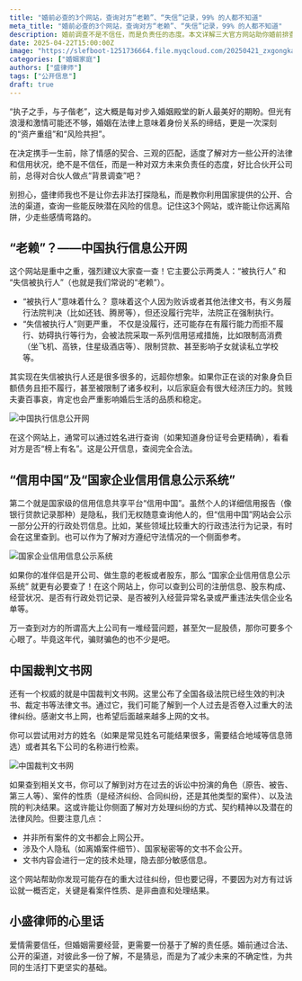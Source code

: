 ```yaml
---
title: "婚前必查的3个网站，查询对方“老赖”、“失信”记录，99% 的人都不知道"
meta_title: "婚前必查的3个网站，查询对方“老赖”、“失信”记录，99% 的人都不知道"
description: 婚前调查不是不信任，而是负责任的态度。本文详解三大官方网站助你婚前排查风险：中国执行信息公开网可查询对方是否为"老赖"或"被执行人"，避免背负巨额债务；信用中国及国家企业信用信息公示系统可了解行政处罚记录和企业经营状况；中国裁判文书网则揭示过往重大法律纠纷。这些合法公开渠道的查询，能帮你了解潜在伴侣的信用状况和法律风险，为婚姻打下更坚实的基础，避免"同舟共济"变成"共同沉船"。
date: 2025-04-22T15:00:00Z
image: "https://slefboot-1251736664.file.myqcloud.com/20250421_zxgongkai.webp"
categories: ["婚姻家庭"]
authors: ["盛律师"]
tags: ["公开信息"]
draft: true
---
```


“执子之手，与子偕老”，这大概是每对步入婚姻殿堂的新人最美好的期盼。但光有浪漫和激情可能还不够，婚姻在法律上意味着身份关系的缔结，更是一次深刻的“资产重组”和“风险共担”。

在决定携手一生前，除了情感的契合、三观的匹配，适度了解对方一些公开的法律和信用状况，绝不是不信任，而是一种对双方未来负责任的态度，好比合伙开公司前，总得对合伙人做点“背景调查”吧？

别担心，盛律师我也不是让你去非法打探隐私，而是教你利用国家提供的公开、合法的渠道，查询一些能反映潜在风险的信息。记住这3个网站，或许能让你远离陷阱，少走些感情弯路的。

## “老赖”？——中国执行信息公开网

这个网站是重中之重，强烈建议大家查一查！它主要公示两类人：“被执行人” 和 “失信被执行人”（也就是我们常说的“老赖”）。

- “被执行人”意味着什么？ 意味着这个人因为败诉或者其他法律文书，有义务履行法院判决（比如还钱、腾房等），但还没履行完毕，法院正在强制执行。
- “失信被执行人”则更严重， 不仅是没履行，还可能存在有履行能力而拒不履行、妨碍执行等行为，会被法院采取一系列信用惩戒措施，比如限制高消费（坐飞机、高铁，住星级酒店等）、限制贷款、甚至影响子女就读私立学校等。

其实现在失信被执行人还是很多很多的，远超你想象。如果你正在谈的对象身负巨额债务且拒不履行，甚至被限制了诸多权利，以后家庭会有很大经济压力的。贫贱夫妻百事哀，肯定也会严重影响婚后生活的品质和稳定。

![中国执行信息公开网](https://slefboot-1251736664.file.myqcloud.com/20250421_zxgongkai.webp)

在这个网站上，通常可以通过姓名进行查询（如果知道身份证号会更精确），看看对方是否“榜上有名”。这是公开信息，查阅完全合法。

## “信用中国”及“国家企业信用信息公示系统”

第二个就是国家级的信用信息共享平台“信用中国”。虽然个人的详细信用报告（像银行贷款记录那种）是隐私，我们无权随意查询他人的，但“信用中国”网站会公示一部分公开的行政处罚信息。比如，某些领域比较重大的行政违法行为记录，有时会在这里查到。也可以作为了解对方遵纪守法情况的一个侧面参考。

![国家企业信用信息公示系统](https://slefboot-1251736664.file.myqcloud.com/20250421_xinyonggongshi.webp)

如果你的准伴侣是开公司、做生意的老板或者股东，那么 “国家企业信用信息公示系统” 就更有必要查了！在这个网站上，你可以查到公司的注册信息、股东构成、经营状况、是否有行政处罚记录、是否被列入经营异常名录或严重违法失信企业名单等。

万一查到对方的所谓高大上公司有一堆经营问题，甚至欠一屁股债，那你可要多个心眼了。毕竟这年代，骗财骗色的也不少是吧。

## 中国裁判文书网

还有一个权威的就是中国裁判文书网。这里公布了全国各级法院已经生效的判决书、裁定书等法律文书。通过它，我们可能了解到一个人过去是否卷入过重大的法律纠纷。感谢文书上网，也希望后面越来越多上网的文书。

你可以尝试用对方的姓名（如果是常见姓名可能结果很多，需要结合地域等信息筛选）或者其名下公司的名称进行检索。

![中国裁判文书网](https://slefboot-1251736664.file.myqcloud.com/20250421_wenshu.webp)

如果查到相关文书，你可以了解到对方在过去的诉讼中扮演的角色（原告、被告、第三人等）、案件的性质（是经济纠纷、合同纠纷，还是其他类型的案件）、以及法院的判决结果。这或许能让你侧面了解对方处理纠纷的方式、契约精神以及潜在的法律风险。但要注意几点：

- 并非所有案件的文书都会上网公开。
- 涉及个人隐私（如离婚案件细节）、国家秘密等的文书不会公开。
- 文书内容会进行一定的技术处理，隐去部分敏感信息。

这个网站帮助你发现可能存在的重大过往纠纷，但也要记得，不要因为对方有过诉讼就一概否定，关键是看案件性质、是非曲直和处理结果。

## 小盛律师的心里话

爱情需要信任，但婚姻需要经营，更需要一份基于了解的责任感。婚前通过合法、公开的渠道，对彼此多一份了解，不是猜忌，而是为了减少未来的不确定性，为共同的生活打下更坚实的基础。
